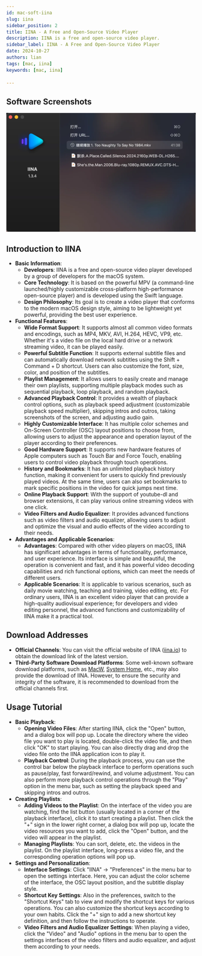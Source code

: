 ```yaml
---
id: mac-soft-iina 
slug: iina 
sidebar_position: 2  
title: IINA - A Free and Open-Source Video Player
description: IINA is a free and open-source video player. 
sidebar_label: IINA - A Free and Open-Source Video Player
date: 2024-10-27
authors: lian
tags: [mac, iina]
keywords: [mac, iina]

---
```

## Software Screenshots
![iina](../img/iina.webp)

## Introduction to IINA
- **Basic Information**:
    - **Developers**: IINA is a free and open-source video player developed by a group of developers for the macOS system.
    - **Core Technology**: It is based on the powerful MPV (a command-line launched/highly customizable cross-platform high-performance open-source player) and is developed using the Swift language.
    - **Design Philosophy**: Its goal is to create a video player that conforms to the modern macOS design style, aiming to be lightweight yet powerful, providing the best user experience.
- **Functional Features**:
    - **Wide Format Support**: It supports almost all common video formats and encodings, such as MP4, MKV, AVI, H.264, HEVC, VP9, etc. Whether it's a video file on the local hard drive or a network streaming video, it can be played easily.
    - **Powerful Subtitle Function**: It supports external subtitle files and can automatically download network subtitles using the Shift + Command + D shortcut. Users can also customize the font, size, color, and position of the subtitles.
    - **Playlist Management**: It allows users to easily create and manage their own playlists, supporting multiple playback modes such as sequential playback, loop playback, and random playback.
    - **Advanced Playback Control**: It provides a wealth of playback control options, such as playback speed adjustment (customizable playback speed multiplier), skipping intros and outros, taking screenshots of the screen, and adjusting audio gain.
    - **Highly Customizable Interface**: It has multiple color schemes and On-Screen Controller (OSC) layout positions to choose from, allowing users to adjust the appearance and operation layout of the player according to their preferences.
    - **Good Hardware Support**: It supports new hardware features of Apple computers such as Touch Bar and Force Touch, enabling users to control video playback through touch operations.
    - **History and Bookmarks**: It has an unlimited playback history function, making it convenient for users to quickly find previously played videos. At the same time, users can also set bookmarks to mark specific positions in the video for quick jumps next time.
    - **Online Playback Support**: With the support of youtube-dl and browser extensions, it can play various online streaming videos with one click.
    - **Video Filters and Audio Equalizer**: It provides advanced functions such as video filters and audio equalizer, allowing users to adjust and optimize the visual and audio effects of the video according to their needs.
- **Advantages and Applicable Scenarios**:
    - **Advantages**: Compared with other video players on macOS, IINA has significant advantages in terms of functionality, performance, and user experience. Its interface is simple and beautiful, the operation is convenient and fast, and it has powerful video decoding capabilities and rich functional options, which can meet the needs of different users.
    - **Applicable Scenarios**: It is applicable to various scenarios, such as daily movie watching, teaching and training, video editing, etc. For ordinary users, IINA is an excellent video player that can provide a high-quality audiovisual experience; for developers and video editing personnel, the advanced functions and customizability of IINA make it a practical tool.

## Download Addresses

- **Official Channels**: You can visit the official website of IINA ([iina.io](https://iina.io/)) to obtain the download link of the latest version.
- **Third-Party Software Download Platforms**: Some well-known software download platforms, such as [MacW](https://www.macw.com/mac/573.html?id=ode0mjcmxyyzni4xmzqunjkumtm%3d), [System Home](https://m.xitongzhijia.net/soft/193768.html), etc., may also provide the download of IINA. However, to ensure the security and integrity of the software, it is recommended to download from the official channels first.

## Usage Tutorial

- **Basic Playback**:
    - **Opening Video Files**: After starting IINA, click the "Open" button, and a dialog box will pop up. Locate the directory where the video file you want to play is located, double-click the video file, and then click "OK" to start playing. You can also directly drag and drop the video file onto the IINA application icon to play it.
    - **Playback Control**: During the playback process, you can use the control bar below the playback interface to perform operations such as pause/play, fast forward/rewind, and volume adjustment. You can also perform more playback control operations through the "Play" option in the menu bar, such as setting the playback speed and skipping intros and outros.
- **Creating Playlists**:
    - **Adding Videos to the Playlist**: On the interface of the video you are watching, find the list button (usually located in a corner of the playback interface), click it to start creating a playlist. Then click the "+" sign in the lower right corner, a dialog box will pop up, locate the video resources you want to add, click the "Open" button, and the video will appear in the playlist.
    - **Managing Playlists**: You can sort, delete, etc. the videos in the playlist. On the playlist interface, long-press a video file, and the corresponding operation options will pop up.
- **Settings and Personalization**:
    - **Interface Settings**: Click "IINA" -> "Preferences" in the menu bar to open the settings interface. Here, you can adjust the color scheme of the interface, the OSC layout position, and the subtitle display style.
    - **Shortcut Key Settings**: Also in the preferences, switch to the "Shortcut Keys" tab to view and modify the shortcut keys for various operations. You can also customize the shortcut keys according to your own habits. Click the "+" sign to add a new shortcut key definition, and then follow the instructions to operate.
    - **Video Filters and Audio Equalizer Settings**: When playing a video, click the "Video" and "Audio" options in the menu bar to open the settings interfaces of the video filters and audio equalizer, and adjust them according to your needs.